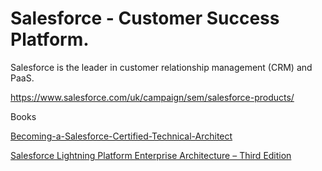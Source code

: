 # Salesforce - Customer Success Platform.

Salesforce is the leader in customer relationship management (CRM) and PaaS.


https://www.salesforce.com/uk/campaign/sem/salesforce-products/

Books

[Becoming-a-Salesforce-Certified-Technical-Architect](https://github.com/PacktPublishing/Becoming-a-Salesforce-Certified-Technical-Architect)

[Salesforce Lightning Platform Enterprise Architecture – Third Edition](https://github.com/PacktPublishing/Salesforce-Lightning-Platform-Enterprise-Architecture-Third-Edition)
